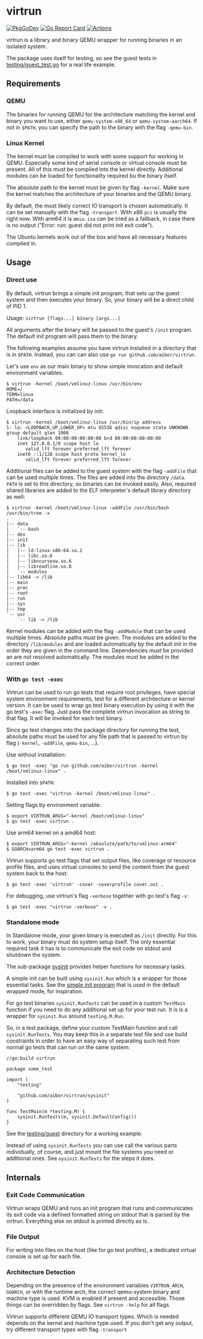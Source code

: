 <!--
SPDX-FileCopyrightText: 2024 Tobias Böhm <code@aibor.de>

SPDX-License-Identifier: MIT
-->

# virtrun

[![PkgGoDev][pkg-go-dev-badge]][pkg-go-dev]
[![Go Report Card][go-report-card-badge]][go-report-card]
[![Actions][actions-test-badge]][actions-test]

virtrun is a library and binary QEMU wrapper for running binaries in an
isolated system.

The package uses itself for testing, so see the guest tests in
[testing/guest_test.go](testing/guest_test.go) for a real life example.


## Requirements

### QEMU

The binaries for running QEMU for the architecture matching the kernel and
binary you want to use, either `qemu-system-x86_64` or `qemu-system-aarch64`.
If not in `$PATH`, you can specify the path to the binary with the flag
`-qemu-bin`.

### Linux Kernel

The kernel must be compiled to work with some support for working in QEMU.
Especially some kind of serial console or virtual console must be present. All
of this must be compiled into the kernel directly. Additional modules can be
loaded for functionality required bu the binary itself.

The absolute path to the kernel must be given by flag `-kernel`. Make sure the
kernel matches the architecture of your binaries and the QEMU binary.

By default, the most likely correct IO transport is chosen automatically. It
can be set manually with the flag `-transport`. With x86 `pci` is usually the
right now. With arm64 it is `mmio`. `isa` can be tried as a fallback, in case
there is no output ("Error: run: guest did not print init exit code").

The Ubuntu kernels work out of the box and have all necessary features compiled
in.

## Usage

### Direct use

By default, virtrun brings a simple init program, that sets up the guest system
and then executes your binary. So, your binary will be a direct child of PID 1.

Usage: `virtrun [flags...] binary [args...]`

All arguments after the binary will be passed to the guest's
`/init` program. The default init program will pass them to the binary.

The following examples assume you have virtrun installed in a directory that is
in `$PATH`. Instead, you can can also use `go run github.com/aibor/virtrun`.

Let's use `env` as our main binary to show simple invocation and default
environment variables.

```console
$ virtrun -kernel /boot/vmlinuz-linux /usr/bin/env
HOME=/
TERM=linux
PATH=/data
```

Loopback interface is initialized by init:

```console
$ virtrun -kernel /boot/vmlinuz-linux /usr/bin/ip address
1: lo: <LOOPBACK,UP,LOWER_UP> mtu 65536 qdisc noqueue state UNKNOWN group default qlen 1000
    link/loopback 00:00:00:00:00:00 brd 00:00:00:00:00:00
    inet 127.0.0.1/8 scope host lo
       valid_lft forever preferred_lft forever
    inet6 ::1/128 scope host proto kernel_lo
       valid_lft forever preferred_lft forever
```

Additional files can be added to the guest system with the flag `-addFile` that
can be used multiple times. The files are added into the directory `/data`.
`PATH` is set to this directory, so binaries can be invoked easily. Also,
required shared libraries are added to the ELF interpreter's default library
directory as well:

```console
$ virtrun -kernel /boot/vmlinuz-linux -addFile /usr/bin/bash /usr/bin/tree -x
.
|-- data
|   `-- bash
|-- dev
|-- init
|-- lib
|   |-- ld-linux-x86-64.so.2
|   |-- libc.so.6
|   |-- libncursesw.so.6
|   |-- libreadline.so.8
|   `-- modules
|-- lib64 -> /lib
|-- main
|-- proc
|-- root
|-- run
|-- sys
|-- tmp
`-- usr
    `-- lib -> /lib
```

Kernel modules can be added with the flag `-addModule` that can be used
multiple times. Absolute paths must be given. The modules are added to the
directory `/lib/modules` and are loaded automatically by the default init in 
the order they are given in the command line. Dependencies must be provided an
are not resolved automatically. The modules must be added in the correct order.

### With `go test -exec`

Virtrun can be used to run go tests that require root privileges, have special
system environment requirements, test for a different architecture or kernel
version. It can be used to wrap go test binary execution by using it with the
go test's `-exec` flag. Just pass the complete virtrun invocation as string to
that flag. It will be invoked for each test binary.

Since go test changes into the package directory for running the test, absolute
paths must be used for any file path that is passed to virtrun by flag
(`-kernel`, `-addFile`, `qemu-bin`, ...).

Use without installation:

```console
$ go test -exec "go run github.com/aibor/virtrun -kernel /boot/vmlinuz-linux" .
```

Installed into `$PATH`:

```console
$ go test -exec "virtrun -kernel /boot/vmlinuz-linux" .
```

Setting flags by environment variable:

```console
$ export VIRTRUN_ARGS="-kernel /boot/vmlinuz-linux"
$ go test -exec virtrun .
```

Use arm64 kernel on a amd64 host:

```console
$ export VIRTRUN_ARGS="-kernel /absolute/path/to/vmlinuz-arm64"
$ GOARCH=arm64 go test -exec virtrun .
```

Virtrun supports go test flags that set output files, like coverage or resource
profile files, and uses virtual consoles to send the content from the guest
system back to the host:

```
$ go test -exec 'virtrun' -cover -coverprofile cover.out .
```

For debugging, use virtrun's flag `-verbose` together with go test's flag `-v`:

```console
$ go test -exec "virtrun -verbose" -v .
```

### Standalone mode

In Standalone mode, your given binary is executed as `/init` directly. For this
to work, your binary must do system setup itself. The only essential required
task it has is to communicate the exit code on stdout and shutdown the system.

The sub-package [sysinit](https://pkg.go.dev/github.com/aibor/virtrun/sysinit)
provides helper functions for necessary tasks.

A simple init can be built using `sysinit.Run` which is a wrapper for those
essential tasks. See the [simple init program](internal/init/main.go)
that is used in the default wrapped mode, for inspiration.

For go test binaries `sysinit.RunTests` can be used in a custom `TestMain`
function if you need to do any additional set up for your test run. It is is a
wrapper for `sysinit.Run` around `testing.M.Run`.

So, in a test package, define your custom TestMain function and call
`sysinit.RunTests`. You may keep this in a separate test file and use build
constraints in order to have an easy way of separating such test from normal go
tests that can run on the same system:

```
//go:build virtrun

package some_test

import (
    "testing"

    "github.com/aibor/virtrun/sysinit"
)

func TestMain(m *testing.M) {
    sysinit.RunTests(m, sysinit.DefaultConfig())
}
```

See the [testing/guest](testing/guest) directory for a working example.

Instead of using `sysinit.RunTests` you can use call the various parts
individually, of course, and just mount the file systems you need or additional
ones. See `sysinit.RunTests` for the steps it does.

## Internals

### Exit Code Communication

Virtrun wraps QEMU and runs an init program that runs and communicates its exit
code via a defined formatted string on stdout that is parsed by the virtrun.
Everything else on stdout is printed directly as is.

### File Output

For writing into files on the host (like for go test profiles), a dedicated
virtual console is set up for each file.

### Architecture Detection

Depending on the presence of the environment variables `VIRTRUN_ARCH`,
`GOARCH`, or with the runtime arch, the correct qemu-system binary and machine
type is used. KVM is enabled if present and accessible. Those things can be
overridden by flags. See `virtrun -help` for all flags.

Virtrun supports different QEMU IO transport types. Which is needed depends on
the kernel and machine type used. If you don't get any output, try different
transport types with flag `-transport`

[pkg-go-dev]:           https://pkg.go.dev/github.com/aibor/virtrun
[pkg-go-dev-badge]:     https://pkg.go.dev/badge/github.com/aibor/virtrun
[go-report-card]:       https://goreportcard.com/report/github.com/aibor/virtrun
[go-report-card-badge]: https://goreportcard.com/badge/github.com/aibor/virtrun
[actions-test]:         https://github.com/aibor/virtrun/actions/workflows/test.yaml
[actions-test-badge]:   https://github.com/aibor/virtrun/actions/workflows/test.yaml/badge.svg?branch=main
